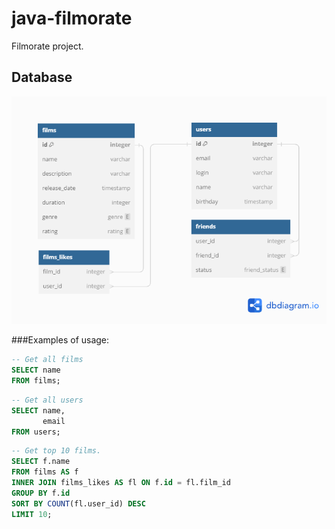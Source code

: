 # java-filmorate
Filmorate project.

## Database
![database diagram](/database_er.png)

###Examples of usage:

```sql
-- Get all films
SELECT name
FROM films;
```

```sql
-- Get all users
SELECT name,
       email
FROM users;
```

```sql
-- Get top 10 films.
SELECT f.name
FROM films AS f
INNER JOIN films_likes AS fl ON f.id = fl.film_id
GROUP BY f.id
SORT BY COUNT(fl.user_id) DESC
LIMIT 10;
```